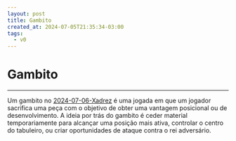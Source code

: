 ```yaml
---
layout: post
title: Gambito
created_at: 2024-07-05T21:35:34-03:00
tags:
  - v0
---
```

# Gambito
----

Um gambito no [2024-07-06-Xadrez](api/2024/07/06/2024-07-06-Xadrez.md) é uma jogada em que um jogador sacrifica uma peça com o objetivo de obter uma vantagem posicional ou de desenvolvimento. A ideia por trás do gambito é ceder material temporariamente para alcançar uma posição mais ativa, controlar o centro do tabuleiro, ou criar oportunidades de ataque contra o rei adversário.